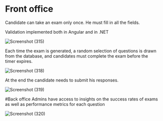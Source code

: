 # Front office
Candidate can take an exam only once. He must fill in all the fields.

Validation implemented both in Angular and in .NET

![Screenshot (315)](https://github.com/user-attachments/assets/5689bc09-12ed-4d92-8ad8-6ad9b56ae88b)


Each time the exam is generated, a random selection of questions is drawn from the database, and candidates must complete the exam before the timer expires.

![Screenshot (318)](https://github.com/user-attachments/assets/ab290cf7-4410-42a4-9513-292dc5115ca3)

At the end the candidate needs to submit his responses.

![Screenshot (319)](https://github.com/user-attachments/assets/39305cab-6adf-4f27-a040-5c7e1059815b)


#Back office
Admins have access to insights on the success rates of exams as well as performance metrics for each question 

![Screenshot (320)](https://github.com/user-attachments/assets/e5a9fa21-c628-4d22-b8b2-20654b195f7e)
